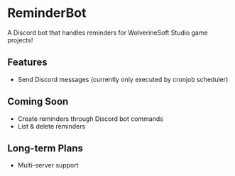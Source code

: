 # ReminderBot
A Discord bot that handles reminders for WolverineSoft Studio game projects!

## Features
* Send Discord messages (currently only executed by cronjob scheduler)


## Coming Soon
* Create reminders through Discord bot commands
* List & delete reminders


## Long-term Plans
* Multi-server support
